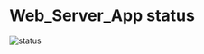 # Web_Server_App status
![status](https://github.com/Gamshik/ASP_MVC/actions/workflows/dotnet-desktop-build.yml/badge.svg)
